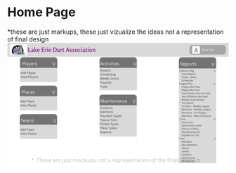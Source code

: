 # Home Page
*these are just markups, these just vizualize the ideas not a representation of final design
![image](../Mockups/leda_main_page.png)